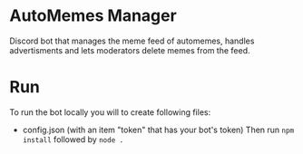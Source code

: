 # AutoMemes Manager
Discord bot that manages the meme feed of automemes, handles advertisments and lets moderators delete memes from the feed.

# Run
To run the bot locally you will to create following files:
- config.json (with an item "token" that has your bot's token)
Then run `npm install` followed by `node .`